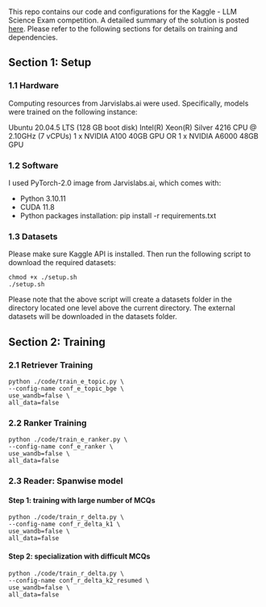 This repo contains our code and configurations for the Kaggle - LLM Science Exam competition. A detailed summary of the solution is posted [here](https://www.kaggle.com/competitions/kaggle-llm-science-exam/discussion/447647). Please refer to the following sections for details on training and dependencies. 

## Section 1: Setup
### 1.1 Hardware
Computing resources from Jarvislabs.ai were used. Specifically, models were trained on the following instance:

Ubuntu 20.04.5 LTS (128 GB boot disk)
Intel(R) Xeon(R) Silver 4216 CPU @ 2.10GHz (7 vCPUs)
1 x NVIDIA A100 40GB GPU OR 1 x NVIDIA A6000 48GB GPU

### 1.2 Software
I used PyTorch-2.0 image from Jarvislabs.ai, which comes with:

* Python 3.10.11
* CUDA 11.8
* Python packages installation: pip install -r requirements.txt

### 1.3 Datasets
Please make sure Kaggle API is installed. Then run the following script to download the required datasets:

```
chmod +x ./setup.sh
./setup.sh
```

Please note that the above script will create a datasets folder in the directory located one level above the current directory. The external datasets will be downloaded in the datasets folder.

## Section 2: Training

### 2.1 Retriever Training
```
python ./code/train_e_topic.py \
--config-name conf_e_topic_bge \
use_wandb=false \
all_data=false
```

### 2.2 Ranker Training
```
python ./code/train_e_ranker.py \
--config-name conf_e_ranker \
use_wandb=false \
all_data=false
```

### 2.3 Reader: Spanwise model

#### Step 1: training with large number of MCQs
```
python ./code/train_r_delta.py \
--config-name conf_r_delta_k1 \
use_wandb=false \
all_data=false
```

#### Step 2: specialization with difficult MCQs
```
python ./code/train_r_delta.py \
--config-name conf_r_delta_k2_resumed \
use_wandb=false \
all_data=false
```